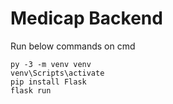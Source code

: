 # Medicap Backend

Run below commands on cmd
```
py -3 -m venv venv
venv\Scripts\activate
pip install Flask
flask run
```
